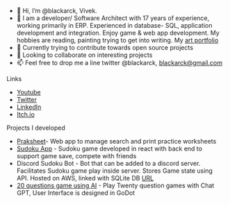 - 👋 Hi, I’m @blackarck, Vivek.
- 👀 I am a developer/ Software Architect with 17 years of experience, working primarily in ERP. Experienced in database- SQL, application development and integration. Enjoy game & web app development. My hobbies are reading, painting trying to get into writing. My [art portfolio](https://artstation.com/blackarck)
- 🌱 Currently trying to contribute towards open source projects
- 💞️ Looking to collaborate on interesting projects 
- 📫 Feel free to drop me a line twitter @blackarck, blackarck@gmail.com

<!---
blackarck/blackarck is a ✨ special ✨ repository because its `README.md` (this file) appears on your GitHub profile.
You can click the Preview link to take a look at your changes.
--->

Links
- [Youtube](https://www.youtube.com/channel/UC9R0-fL6f_yE9sv7Zkb98CA) 
- [Twitter](https://twitter.com/blackarck)
- [LinkedIn](https://www.linkedin.com/in/viveks620/)
- [Itch.io](https://blackarck.itch.io/)


Projects I developed

- [Praksheet](https://praksheet.com)- Web app to manage search and print practice worksheets
- [Sudoku App](https://sudoku.ioblitz.com) - Sudoku game developed in react with back end to support game save, compete with friends
- Discord Sudoku Bot - Bot that can be added to a discord server. Facilitates Sudoku game play inside server. Stores Game state using API. Hosted on AWS, linked with SQLite DB [URL](https://discord.com/api/oauth2/authorize?client_id=795345587703644180&permissions=2183991392320&scope=bot)
- [20 questions game using AI](https://blackarck.itch.io/twenty-questions-with-ai-chatgpt) - Play Twenty question games with Chat GPT, User Interface is designed in GoDot
